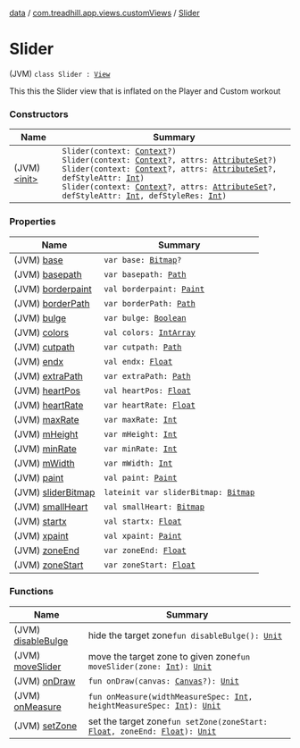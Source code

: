 [data](../../index.md) / [com.treadhill.app.views.customViews](../index.md) / [Slider](./index.md)

# Slider

(JVM) `class Slider : `[`View`](https://developer.android.com/reference/android/view/View.html)

This this the Slider view that is inflated on the Player and Custom workout

### Constructors

| Name | Summary |
|---|---|
| (JVM) [&lt;init&gt;](-init-.md) | `Slider(context: `[`Context`](https://developer.android.com/reference/android/content/Context.html)`?)`<br>`Slider(context: `[`Context`](https://developer.android.com/reference/android/content/Context.html)`?, attrs: `[`AttributeSet`](https://developer.android.com/reference/android/util/AttributeSet.html)`?)`<br>`Slider(context: `[`Context`](https://developer.android.com/reference/android/content/Context.html)`?, attrs: `[`AttributeSet`](https://developer.android.com/reference/android/util/AttributeSet.html)`?, defStyleAttr: `[`Int`](https://kotlinlang.org/api/latest/jvm/stdlib/kotlin/-int/index.html)`)`<br>`Slider(context: `[`Context`](https://developer.android.com/reference/android/content/Context.html)`?, attrs: `[`AttributeSet`](https://developer.android.com/reference/android/util/AttributeSet.html)`?, defStyleAttr: `[`Int`](https://kotlinlang.org/api/latest/jvm/stdlib/kotlin/-int/index.html)`, defStyleRes: `[`Int`](https://kotlinlang.org/api/latest/jvm/stdlib/kotlin/-int/index.html)`)` |

### Properties

| Name | Summary |
|---|---|
| (JVM) [base](base.md) | `var base: `[`Bitmap`](https://developer.android.com/reference/android/graphics/Bitmap.html)`?` |
| (JVM) [basepath](basepath.md) | `var basepath: `[`Path`](https://developer.android.com/reference/android/graphics/Path.html) |
| (JVM) [borderpaint](borderpaint.md) | `val borderpaint: `[`Paint`](https://developer.android.com/reference/android/graphics/Paint.html) |
| (JVM) [borderPath](border-path.md) | `var borderPath: `[`Path`](https://developer.android.com/reference/android/graphics/Path.html) |
| (JVM) [bulge](bulge.md) | `var bulge: `[`Boolean`](https://kotlinlang.org/api/latest/jvm/stdlib/kotlin/-boolean/index.html) |
| (JVM) [colors](colors.md) | `val colors: `[`IntArray`](https://kotlinlang.org/api/latest/jvm/stdlib/kotlin/-int-array/index.html) |
| (JVM) [cutpath](cutpath.md) | `var cutpath: `[`Path`](https://developer.android.com/reference/android/graphics/Path.html) |
| (JVM) [endx](endx.md) | `val endx: `[`Float`](https://kotlinlang.org/api/latest/jvm/stdlib/kotlin/-float/index.html) |
| (JVM) [extraPath](extra-path.md) | `var extraPath: `[`Path`](https://developer.android.com/reference/android/graphics/Path.html) |
| (JVM) [heartPos](heart-pos.md) | `val heartPos: `[`Float`](https://kotlinlang.org/api/latest/jvm/stdlib/kotlin/-float/index.html) |
| (JVM) [heartRate](heart-rate.md) | `var heartRate: `[`Float`](https://kotlinlang.org/api/latest/jvm/stdlib/kotlin/-float/index.html) |
| (JVM) [maxRate](max-rate.md) | `var maxRate: `[`Int`](https://kotlinlang.org/api/latest/jvm/stdlib/kotlin/-int/index.html) |
| (JVM) [mHeight](m-height.md) | `var mHeight: `[`Int`](https://kotlinlang.org/api/latest/jvm/stdlib/kotlin/-int/index.html) |
| (JVM) [minRate](min-rate.md) | `var minRate: `[`Int`](https://kotlinlang.org/api/latest/jvm/stdlib/kotlin/-int/index.html) |
| (JVM) [mWidth](m-width.md) | `var mWidth: `[`Int`](https://kotlinlang.org/api/latest/jvm/stdlib/kotlin/-int/index.html) |
| (JVM) [paint](paint.md) | `val paint: `[`Paint`](https://developer.android.com/reference/android/graphics/Paint.html) |
| (JVM) [sliderBitmap](slider-bitmap.md) | `lateinit var sliderBitmap: `[`Bitmap`](https://developer.android.com/reference/android/graphics/Bitmap.html) |
| (JVM) [smallHeart](small-heart.md) | `val smallHeart: `[`Bitmap`](https://developer.android.com/reference/android/graphics/Bitmap.html) |
| (JVM) [startx](startx.md) | `val startx: `[`Float`](https://kotlinlang.org/api/latest/jvm/stdlib/kotlin/-float/index.html) |
| (JVM) [xpaint](xpaint.md) | `val xpaint: `[`Paint`](https://developer.android.com/reference/android/graphics/Paint.html) |
| (JVM) [zoneEnd](zone-end.md) | `var zoneEnd: `[`Float`](https://kotlinlang.org/api/latest/jvm/stdlib/kotlin/-float/index.html) |
| (JVM) [zoneStart](zone-start.md) | `var zoneStart: `[`Float`](https://kotlinlang.org/api/latest/jvm/stdlib/kotlin/-float/index.html) |

### Functions

| Name | Summary |
|---|---|
| (JVM) [disableBulge](disable-bulge.md) | hide the target zone`fun disableBulge(): `[`Unit`](https://kotlinlang.org/api/latest/jvm/stdlib/kotlin/-unit/index.html) |
| (JVM) [moveSlider](move-slider.md) | move the target zone to given zone`fun moveSlider(zone: `[`Int`](https://kotlinlang.org/api/latest/jvm/stdlib/kotlin/-int/index.html)`): `[`Unit`](https://kotlinlang.org/api/latest/jvm/stdlib/kotlin/-unit/index.html) |
| (JVM) [onDraw](on-draw.md) | `fun onDraw(canvas: `[`Canvas`](https://developer.android.com/reference/android/graphics/Canvas.html)`?): `[`Unit`](https://kotlinlang.org/api/latest/jvm/stdlib/kotlin/-unit/index.html) |
| (JVM) [onMeasure](on-measure.md) | `fun onMeasure(widthMeasureSpec: `[`Int`](https://kotlinlang.org/api/latest/jvm/stdlib/kotlin/-int/index.html)`, heightMeasureSpec: `[`Int`](https://kotlinlang.org/api/latest/jvm/stdlib/kotlin/-int/index.html)`): `[`Unit`](https://kotlinlang.org/api/latest/jvm/stdlib/kotlin/-unit/index.html) |
| (JVM) [setZone](set-zone.md) | set the target zone`fun setZone(zoneStart: `[`Float`](https://kotlinlang.org/api/latest/jvm/stdlib/kotlin/-float/index.html)`, zoneEnd: `[`Float`](https://kotlinlang.org/api/latest/jvm/stdlib/kotlin/-float/index.html)`): `[`Unit`](https://kotlinlang.org/api/latest/jvm/stdlib/kotlin/-unit/index.html) |
